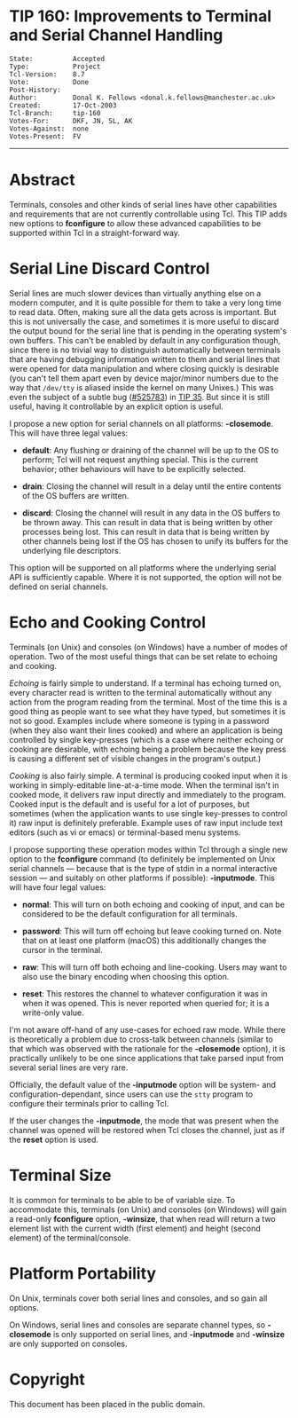 # TIP 160: Improvements to Terminal and Serial Channel Handling
	State:          Accepted
	Type:           Project
	Tcl-Version:    8.7
	Vote:           Done
	Post-History:	
	Author:         Donal K. Fellows <donal.k.fellows@manchester.ac.uk>
	Created:        17-Oct-2003
	Tcl-Branch:     tip-160
	Votes-For:      DKF, JN, SL, AK
	Votes-Against:  none
	Votes-Present:  FV 
-----

# Abstract

Terminals, consoles and other kinds of serial lines have other capabilities and
requirements that are not currently controllable using Tcl.  This TIP
adds new options to **fconfigure** to allow these advanced
capabilities to be supported within Tcl in a straight-forward way.

# Serial Line Discard Control

Serial lines are much slower devices than virtually anything else on a
modern computer, and it is quite possible for them to take a very long
time to read data.  Often, making sure all the data gets across is
important.  But this is not universally the case, and sometimes it is
more useful to discard the output bound for the serial line that is
pending in the operating system's own buffers.  This can't be enabled
by default in any configuration though, since there is no trivial way
to distinguish automatically between terminals that are having
debugging information written to them and serial lines that were
opened for data manipulation and where closing quickly is desirable
\(you can't tell them apart even by device major/minor numbers due to
the way that `/dev/tty` is aliased inside the kernel on many Unixes.\)
This was even the subject of a subtle bug \([\#525783](https://core.tcl-lang.org/tcl/tktview/525783ffffffffffffff)\) in [TIP 35](35.md).  But
since it is still useful, having it controllable by an explicit option
is useful.

I propose a new option for serial channels on all platforms:
**-closemode**.  This will have three legal values:

 * **default**: Any flushing or draining of the channel will be up to the OS
   to perform; Tcl will not request anything special. This is the current
   behavior; other behaviours will have to be explicitly selected.

 * **drain**: Closing the channel will result in a delay until the entire
   contents of the OS buffers are written.

 * **discard**: Closing the channel will result in any data in the OS buffers
   to be thrown away.  This can result in data that is being written by other
   processes being lost. This can result in data that is being written by
   other channels being lost if the OS has chosen to unify its buffers for the
   underlying file descriptors.

This option will be supported on all platforms where the underlying
serial API is sufficiently capable.  Where it is not supported, the
option will not be defined on serial channels.

# Echo and Cooking Control

Terminals (on Unix) and consoles (on Windows) have a number of modes of
operation.  Two of the most useful things that can be set relate to echoing
and cooking.

_Echoing_ is fairly simple to understand.  If a terminal has echoing
turned on, every character read is written to the terminal
automatically without any action from the program reading from the
terminal.  Most of the time this is a good thing as people want to
see what they have typed, but sometimes it is not so good.  Examples
include where someone is typing in a password \(when they also want
their lines cooked\) and where an application is being controlled by
single key-presses \(which is a case where neither echoing or cooking
are desirable, with echoing being a problem because the key press is
causing a different set of visible changes in the program's output.\)

_Cooking_ is also fairly simple.  A terminal is producing cooked input
when it is working in simply-editable line-at-a-time mode.  When the
terminal isn't in cooked mode, it delivers raw input directly and
immediately to the program.  Cooked input is the default and is useful
for a lot of purposes, but sometimes \(when the application wants to
use single key-presses to control it\) raw input is definitely
preferable.  Example uses of raw input include text editors \(such as
vi or emacs\) or terminal-based menu systems.

I propose supporting these operation modes within Tcl through a single
new option to the **fconfigure** command \(to definitely be implemented
on Unix serial channels — because that is the type of stdin in a
normal interactive session — and suitably on other platforms if
possible\): **-inputmode**.  This will have four legal values:

 * **normal**: This will turn on both echoing and cooking of input, and can be
   considered to be the default configuration for all terminals.

 * **password**: This will turn off echoing but leave cooking turned on.  Note
   that on at least one platform (macOS) this additionally changes the cursor
   in the terminal.

 * **raw**: This will turn off both echoing and line-cooking. Users may want
   to also use the binary encoding when choosing this option.

 * **reset**: This restores the channel to whatever configuration it was in
   when it was opened. This is never reported when queried for; it is a
   write-only value.

I'm not aware off-hand of any use-cases for echoed raw mode.  While
there is theoretically a problem due to cross-talk between channels
\(similar to that which was observed with the rationale for the
**-closemode** option\), it is practically unlikely to be one since
applications that take parsed input from several serial lines are very
rare.

Officially, the default value of the **-inputmode** option will be
system- and configuration-dependant, since users can use the `stty`
program to configure their terminals prior to calling Tcl.

If the user changes the **-inputmode**, the mode that was present when the
channel was opened will be restored when Tcl closes the channel, just as if
the **reset** option is used.

# Terminal Size

It is common for terminals to be able to be of variable size. To accommodate
this, terminals (on Unix) and consoles (on Windows) will gain a read-only
**fconfigure** option, **-winsize**, that when read will return a two element
list with the current width (first element) and height (second element) of the
terminal/console.

# Platform Portability

On Unix, terminals cover both serial lines and consoles, and so gain all
options.

On Windows, serial lines and consoles are separate channel types, so
**-closemode** is only supported on serial lines, and **-inputmode** and
**-winsize** are only supported on consoles.

# Copyright

This document has been placed in the public domain.
